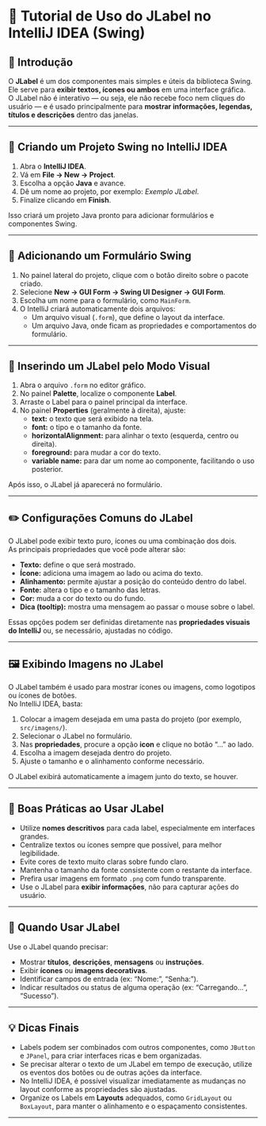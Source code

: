 # 🧾 Tutorial de Uso do JLabel no IntelliJ IDEA (Swing)

## 📖 Introdução
O **JLabel** é um dos componentes mais simples e úteis da biblioteca Swing.  
Ele serve para **exibir textos, ícones ou ambos** em uma interface gráfica.  
O JLabel não é interativo — ou seja, ele não recebe foco nem cliques do usuário — e é usado principalmente para **mostrar informações, legendas, títulos e descrições** dentro das janelas.

---

## 🚀 Criando um Projeto Swing no IntelliJ IDEA

1. Abra o **IntelliJ IDEA**.  
2. Vá em **File → New → Project**.  
3. Escolha a opção **Java** e avance.  
4. Dê um nome ao projeto, por exemplo: *Exemplo JLabel*.  
5. Finalize clicando em **Finish**.

Isso criará um projeto Java pronto para adicionar formulários e componentes Swing.

---

## 🧩 Adicionando um Formulário Swing

1. No painel lateral do projeto, clique com o botão direito sobre o pacote criado.  
2. Selecione **New → GUI Form → Swing UI Designer → GUI Form**.  
3. Escolha um nome para o formulário, como `MainForm`.  
4. O IntelliJ criará automaticamente dois arquivos:
   - Um arquivo visual (`.form`), que define o layout da interface.  
   - Um arquivo Java, onde ficam as propriedades e comportamentos do formulário.

---

## 🎨 Inserindo um JLabel pelo Modo Visual

1. Abra o arquivo `.form` no editor gráfico.  
2. No painel **Palette**, localize o componente **Label**.  
3. Arraste o Label para o painel principal da interface.  
4. No painel **Properties** (geralmente à direita), ajuste:
   - **text:** o texto que será exibido na tela.  
   - **font:** o tipo e o tamanho da fonte.  
   - **horizontalAlignment:** para alinhar o texto (esquerda, centro ou direita).  
   - **foreground:** para mudar a cor do texto.  
   - **variable name:** para dar um nome ao componente, facilitando o uso posterior.

Após isso, o JLabel já aparecerá no formulário.

---

## ✏️ Configurações Comuns do JLabel

O JLabel pode exibir texto puro, ícones ou uma combinação dos dois.  
As principais propriedades que você pode alterar são:

- **Texto:** define o que será mostrado.  
- **Ícone:** adiciona uma imagem ao lado ou acima do texto.  
- **Alinhamento:** permite ajustar a posição do conteúdo dentro do label.  
- **Fonte:** altera o tipo e o tamanho das letras.  
- **Cor:** muda a cor do texto ou do fundo.  
- **Dica (tooltip):** mostra uma mensagem ao passar o mouse sobre o label.

Essas opções podem ser definidas diretamente nas **propriedades visuais do IntelliJ** ou, se necessário, ajustadas no código.

---

## 🖼️ Exibindo Imagens no JLabel

O JLabel também é usado para mostrar ícones ou imagens, como logotipos ou ícones de botões.  
No IntelliJ IDEA, basta:

1. Colocar a imagem desejada em uma pasta do projeto (por exemplo, `src/imagens/`).  
2. Selecionar o JLabel no formulário.  
3. Nas **propriedades**, procure a opção **icon** e clique no botão “...” ao lado.  
4. Escolha a imagem desejada dentro do projeto.  
5. Ajuste o tamanho e o alinhamento conforme necessário.

O JLabel exibirá automaticamente a imagem junto do texto, se houver.

---

## 🧠 Boas Práticas ao Usar JLabel

- Utilize **nomes descritivos** para cada label, especialmente em interfaces grandes.  
- Centralize textos ou ícones sempre que possível, para melhor legibilidade.  
- Evite cores de texto muito claras sobre fundo claro.  
- Mantenha o tamanho da fonte consistente com o restante da interface.  
- Prefira usar imagens em formato `.png` com fundo transparente.  
- Use o JLabel para **exibir informações**, não para capturar ações do usuário.

---

## 🎯 Quando Usar JLabel

Use o JLabel quando precisar:

- Mostrar **títulos**, **descrições**, **mensagens** ou **instruções**.  
- Exibir **ícones** ou **imagens decorativas**.  
- Identificar campos de entrada (ex: “Nome:”, “Senha:”).  
- Indicar resultados ou status de alguma operação (ex: “Carregando...”, “Sucesso”).  

---

## 💡 Dicas Finais

- Labels podem ser combinados com outros componentes, como `JButton` e `JPanel`, para criar interfaces ricas e bem organizadas.  
- Se precisar alterar o texto de um JLabel em tempo de execução, utilize os eventos dos botões ou de outras ações da interface.  
- No IntelliJ IDEA, é possível visualizar imediatamente as mudanças no layout conforme as propriedades são ajustadas.  
- Organize os Labels em **Layouts** adequados, como `GridLayout` ou `BoxLayout`, para manter o alinhamento e o espaçamento consistentes.  

---

